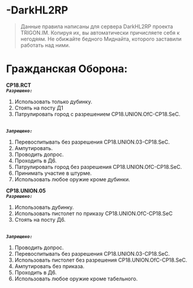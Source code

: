 # -DarkHL2RP
> Данные правила написаны для сервера DarkHL2RP проекта TRIGON.IM. 
> Копируя их, вы автоматически причисляете себя к негодяям.
> Не обижайте бедного Миднайта, которого заставили работать над ними.

# Гражданская Оборона: 
**CP18.RCT**
<br>_**`Разрешено:`**_
1. Использовать только дубинку. 
2. Стоять на посту Д1 
3. Патрулировать город с разрешением CP18.UNION.OfC-CP18.SeC.

<br>_**`Запрещено:`**_
1. Перевоспитывать без разрешения CP18.UNION.03-CP18.SeC. 
2. Ампутировать. 
3. Проводить допрос.
4. Проходить в Д6. 
5. Патрулировать город без разрешения CP18.UNION.OfC-CP18.SeC.
6. Принимать участие в штурме.
7. Использовать любое оружие кроме дубинки.


**CP18.UNION.05**
<br>_**`Разрешено:`**_
1. Использовать дубинку. 
2. Использовать пистолет по приказу CP18.UNION.OfC-CP18.SeC 
3. Стоять на посту Д6. 

<br>_**`Запрещено:`**_
1. Проводить допрос. 
2. Перевоспитывать без разрешения CP18.UNION.03-CP18.SeC. 
3. Использовать пистолет без разрешения CP18.UNION.OfС-CP18.SeC. 
4. Ампутировать без приказа. 
5. Проходить в Д6. 
6. Использовать любое оружие кроме табельного.
